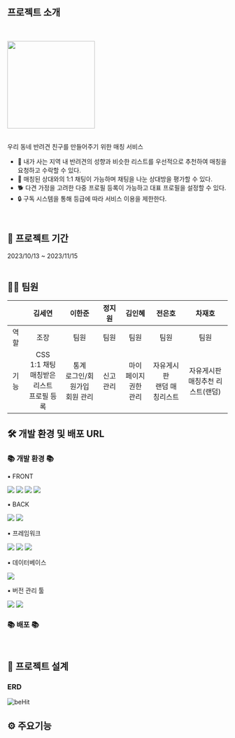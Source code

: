 ## 프로젝트 소개
<br>
<br>
<img src="https://github.com/SEYEON94/MatchDog_semi/assets/121929117/b21902f9-c2cc-4646-834e-4746d8b9ec6e" width="auto" height="200">
<br>
<br>

우리 동네 반려견 친구를 만들어주기 위한 매칭 서비스

- 🤝 내가 사는 지역 내 반려견의 성향과 비슷한 리스트를 우선적으로 추천하여 매칭을 요청하고 수락할 수 있다.
- 💬 매칭된 상대와의 1:1 채팅이 가능하며 채팅을 나눈 상대방을 평가할 수 있다.
- 🐕 다견 가정을 고려한 다중 프로필 등록이 가능하고 대표 프로필을 설정할 수 있다.
- 🔒 구독 시스템을 통해 등급에 따라 서비스 이용을 제한한다. 

<br>

## 📅 프로젝트 기간 
2023/10/13 ~ 2023/11/15
<br>
<br>

## 👩‍🚀 팀원

|   | 김세연  | 이한준  | 정지원  | 김인혜  | 전은호  | 차재호  |
|:---:|:---:|:---:|:---:|:---:|:---:|:---:|
| 역할 | 조장  | 팀원  | 팀원  | 팀원  | 팀원  | 팀원  |
| 기능 | CSS<br>1:1 채팅<br>매칭받은 리스트<br>프로필 등록| 통계<br>로그인/회원가입<br>회원 관리| 신고 관리| 마이 페이지<br>권한 관리 | 자유게시판<br>랜덤 매칭리스트| 자유게시판<br>매칭추천 리스트(랜덤)

## 🛠 개발 환경 및 배포 URL

<div align=left>
	<h3>📚 개발 환경 📚</h3>
	<p>▪ FRONT</p>
</div>
<div align="left">
	<img src="https://img.shields.io/badge/HTML5-E34F26?style=flat&logo=HTML5&logoColor=white" />
	<img src="https://img.shields.io/badge/CSS3-1572B6?style=flat&logo=CSS3&logoColor=white" />
	<img src="https://img.shields.io/badge/JavaScript-F7DF1E?style=flat&logo=JavaScript&logoColor=white" />
	<img src="https://img.shields.io/badge/jQuery-0769AD?style=flat&logo=jQuery&logoColor=white" />
	<br>
</div>
<div align=left>
	<p>▪ BACK</p>
</div>
<div align="left">
	<img src="https://img.shields.io/badge/Java-007396?style=flat&logo=Conda-Forge&logoColor=white" />
	<img src="https://img.shields.io/badge/Eclipse%20IDE-2C2255?style=flat&logo=EclipseIDE&logoColor=white" />
</div>
<div align=left>
	<p>▪ 프레임워크</p>
</div>
<div align="left">
	<img src="https://img.shields.io/badge/Springboot-6DB33F?style=flat&logo=Spring&logoColor=white" />
	<img src="https://img.shields.io/badge/Mybatis-000000?style=flat&logo=Fluentd&logoColor=white" />
	<img src="https://img.shields.io/badge/Bootstrap-7952B3?style=flat&logo=Bootstrap&logoColor=white" />
</div>
<div align=left>
	<p>▪ 데이터베이스</p>
</div>
<div align="left">
	<img src="https://img.shields.io/badge/mariaDB-003545?style=flat&logo=mariaDB&logoColor=white" />
</div>
<div align=left>
	<p>▪ 버전 관리 툴</p>
</div>
<div align="left">
	<img src="https://img.shields.io/badge/GitHub-181717?style=flat&logo=GitHub&logoColor=white" />
	<img src="https://img.shields.io/badge/Sourcetree-0052CC?style=flat&logo=Sourcetree&logoColor=white" />
</div>
<div align=left>
	<h3>📚 배포 📚</h3>
</div>
<br>

## 🧱 프로젝트 설계

### ERD
![beHit](https://github.com/SEYEON94/BeHit/assets/121929117/9765d57a-81c9-4821-887b-dcc2b650baec)


## ⚙ 주요기능
